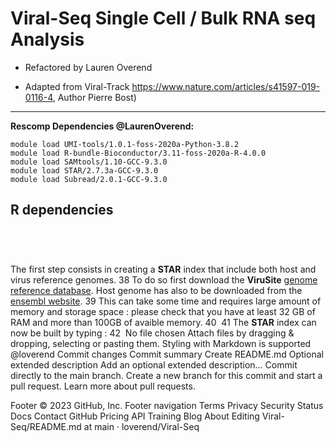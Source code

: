 # Viral-Seq Single Cell / Bulk RNA seq Analysis

- Refactored by Lauren Overend

- Adapted from Viral-Track https://www.nature.com/articles/s41597-019-0116-4, Author Pierre Bost)

-------------------------------------------------


**Rescomp Dependencies @LaurenOverend:** 

```
module load UMI-tools/1.0.1-foss-2020a-Python-3.8.2 
module load R-bundle-Bioconductor/3.11-foss-2020a-R-4.0.0
module load SAMtools/1.10-GCC-9.3.0
module load STAR/2.7.3a-GCC-9.3.0
module load Subread/2.0.1-GCC-9.3.0
```
## R dependencies 
```




```


The first step consists in creating a **STAR** index that include both host and virus reference genomes.
38
To do so first download the **ViruSite**  [genome reference database](http://www.virusite.org/index.php?nav=download). Host genome has also to be downloaded from the [ensembl website](https://www.ensembl.org/info/data/ftp/index.html). 
39
This can take some time and requires large amount of memory and storage space : please check that you have at least 32 GB of RAM and more than 100GB of avaible memory.
40
​
41
The  **STAR** index can now be built by typing :
42
​
No file chosen
Attach files by dragging & dropping, selecting or pasting them.
Styling with Markdown is supported
@loverend
Commit changes
Commit summary
Create README.md
Optional extended description
Add an optional extended description…
 Commit directly to the main branch.
 Create a new branch for this commit and start a pull request. Learn more about pull requests.
 
Footer
© 2023 GitHub, Inc.
Footer navigation
Terms
Privacy
Security
Status
Docs
Contact GitHub
Pricing
API
Training
Blog
About
Editing Viral-Seq/README.md at main · loverend/Viral-Seq
